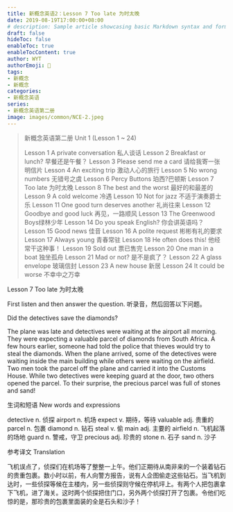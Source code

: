 ```yaml
---
title: 新概念英语2：Lesson 7 Too late 为时太晚
date: 2019-08-19T17:00:00+08:00
# description: Sample article showcasing basic Markdown syntax and formatting for HTML elements.
draft: false
hideToc: false
enableToc: true
enableTocContent: true
author: WYT
authorEmoji: 🧑
tags:
- 新概念
- 新概念
categories:
- 新概念英语
series:
- 新概念英语第二册
image: images/common/NCE-2.jpeg
---
```


> 新概念英语第二册 Unit 1 (Lesson 1 ~ 24)
> 
> Lesson 1 A private conversation 私人谈话
> Lesson 2 Breakfast or lunch? 早餐还是午餐？
> Lesson 3 Please send me a card 请给我寄一张明信片
> Lesson 4 An exciting trip 激动人心的旅行
> Lesson 5 No wrong numbers 无错号之虞
> Lesson 6 Percy Buttons 珀西?巴顿斯
> Lesson 7 Too late 为时太晚
> Lesson 8 The best and the worst 最好的和最差的
> Lesson 9 A cold welcome 冷遇
> Lesson 10 Not for jazz 不适于演奏爵士乐
> Lesson 11 One good turn deserves another 礼尚往来
> Lesson 12 Goodbye and good luck 再见，一路顺风
> Lesson 13 The Greenwood Boys绿林少年
> Lesson 14 Do you speak English? 你会讲英语吗？
> Lesson 15 Good news 佳音
> Lesson 16 A polite request 彬彬有礼的要求
> Lesson 17 Always young 青春常驻
> Lesson 18 He often does this! 他经常干这种事！
> Lesson 19 Sold out 票已售完
> Lesson 20 One man in a boat 独坐孤舟
> Lesson 21 Mad or not? 是不是疯了？
> Lesson 22 A glass envelope 玻璃信封
> Lesson 23 A new house 新居
> Lesson 24 It could be worse 不幸中之万幸

Lesson 7
Too late
为时太晚


First listen and then answer the question.
听录音，然后回答以下问题。

Did the detectives save the diamonds?

The plane was late and detectives were waiting at the airport all morning. They were expecting a valuable parcel of diamonds from South Africa. A few hours earlier, someone had told the police that thieves would try to steal the diamonds. When the plane arrived, some of the detectives were waiting inside the main building while others were waiting on the airfield. Two men took the parcel off the plane and carried it into the Customs House. While two detectives were keeping guard at the door, two others opened the parcel. To their surprise, the precious parcel was full of stones and sand!

生词和短语 New words and expressions 

detective  n. 侦探
airport  n. 机场
expect  v. 期待，等待
valuable  adj. 贵重的
parcel  n. 包裹
diamond  n. 钻石
steal  v. 偷
main adj. 主要的
airfield  n. 飞机起落的场地
guard  n. 警戒，守卫
precious  adj. 珍贵的
stone  n. 石子
sand  n. 沙子

参考译文 Translation

飞机误点了，侦探们在机场等了整整一上午。他们正期待从南非来的一个装着钻石的贵重包裹。数小时以前，有人向警方报告，说有人企图偷走这些钻石。当飞机到达时，一些侦探等候在主楼内，另一些侦探则守候在停机坪上。有两个人把包裹拿下飞机，进了海关。这时两个侦探把住门口，另外两个侦探打开了包裹。令他们吃惊的是，那珍贵的包裹里面装的全是石头和沙子！

